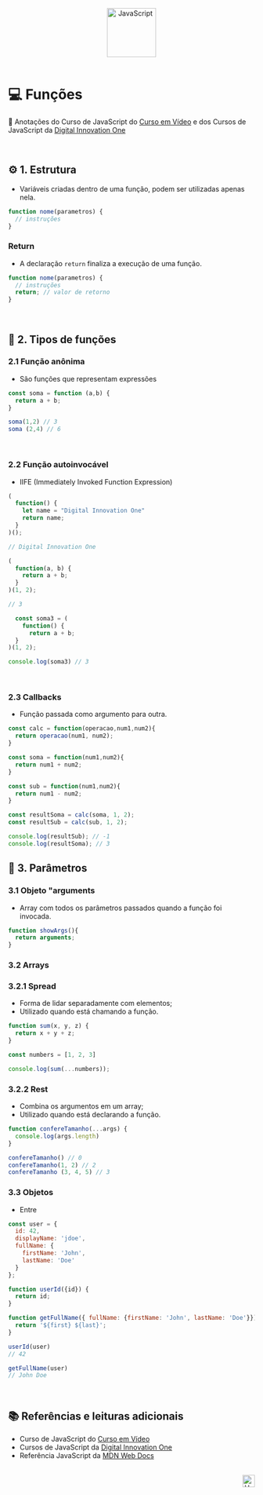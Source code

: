 <div align="center">
  <img alt="JavaScript" height="100" src="https://raw.githubusercontent.com/FortAwesome/Font-Awesome/6.x/svgs/brands/js-square.svg">
</div>

<br>

# 💻 Funções
📝 Anotações do Curso de JavaScript do [Curso em Vídeo](https://youtube.com/playlist?list=PLntvgXM11X6pi7mW0O4ZmfUI1xDSIbmTm) e dos Cursos de JavaScript da [Digital Innovation One](https://www.dio.me/)

<br>

## **⚙ 1. Estrutura**
- Variáveis criadas dentro de uma função, podem ser utilizadas apenas nela.

```javascript
function nome(parametros) {
  // instruções
}
```

### **Return**
- A declaração `return` finaliza a execução de uma função.
```javascript
function nome(parametros) {
  // instruções
  return; // valor de retorno
}
```

<br>

## 🔡 2. Tipos de funções

### **2.1 Função anônima**
- São funções que representam expressões

```javascript
const soma = function (a,b) {
  return a + b;
}

soma(1,2) // 3
soma (2,4) // 6
```

<br>

### **2.2 Função autoinvocável**
- IIFE (Immediately Invoked Function Expression)

```javascript
(
  function() {
    let name = "Digital Innovation One"
    return name;
  }
)();

// Digital Innovation One
```

```javascript
(
  function(a, b) {
    return a + b;
  }
)(1, 2);

// 3
```

```javascript
  const soma3 = (
    function() {
      return a + b;
  }
)(1, 2);

console.log(soma3) // 3
```

<br>

### **2.3 Callbacks**
- Função passada como argumento para outra.

```javascript
const calc = function(operacao,num1,num2){
  return operacao(num1, num2);
}

const soma = function(num1,num2){
  return num1 + num2;
}

const sub = function(num1,num2){
  return num1 - num2;
}

const resultSoma = calc(soma, 1, 2);
const resultSub = calc(sub, 1, 2);

console.log(resultSub); // -1
console.log(resultSoma); // 3
```

## 🔗 3. Parâmetros

### **3.1 Objeto "arguments**
- Array com todos os parâmetros passados quando a função foi invocada.

```javascript
function showArgs(){
  return arguments;
}
```

### **3.2 Arrays**

### **3.2.1 Spread**
- Forma de lidar separadamente com elementos;
- Utilizado quando está chamando a função.

```javascript
function sum(x, y, z) {
  return x + y + z;
}

const numbers = [1, 2, 3]

console.log(sum(...numbers));
```

### **3.2.2 Rest**
- Combina os argumentos em um array;
- Utilizado quando está declarando a função.

```javascript
function confereTamanho(...args) {
  console.log(args.length)
}

confereTamanho() // 0
confereTamanho(1, 2) // 2
confereTamanho (3, 4, 5) // 3
```

### **3.3 Objetos**
- Entre 

```javascript
const user = {
  id: 42,
  displayName: 'jdoe',
  fullName: {
    firstName: 'John',
    lastName: 'Doe'
  }
};

function userId({id}) {
  return id;
}

function getFullName({ fullName: {firstName: 'John', lastName: 'Doe'}}) {
  return '${first} ${last}';
}

userId(user)
// 42

getFullName(user)
// John Doe
```

<br>

## 📚 Referências e leituras adicionais
- Curso de JavaScript do [Curso em Vídeo](https://youtube.com/playlist?list=PLntvgXM11X6pi7mW0O4ZmfUI1xDSIbmTm)
- Cursos de JavaScript da [Digital Innovation One](https://www.dio.me/)
- Referência JavaScript da [MDN Web Docs](https://developer.mozilla.org/en-US/docs/Web/JavaScript)

<br>

<div align="right">
  <a href="#top">
    <img alt="Up" height="25" src="https://raw.githubusercontent.com/FortAwesome/Font-Awesome/6.x/svgs/solid/angle-up.svg">
  </a>
</div>